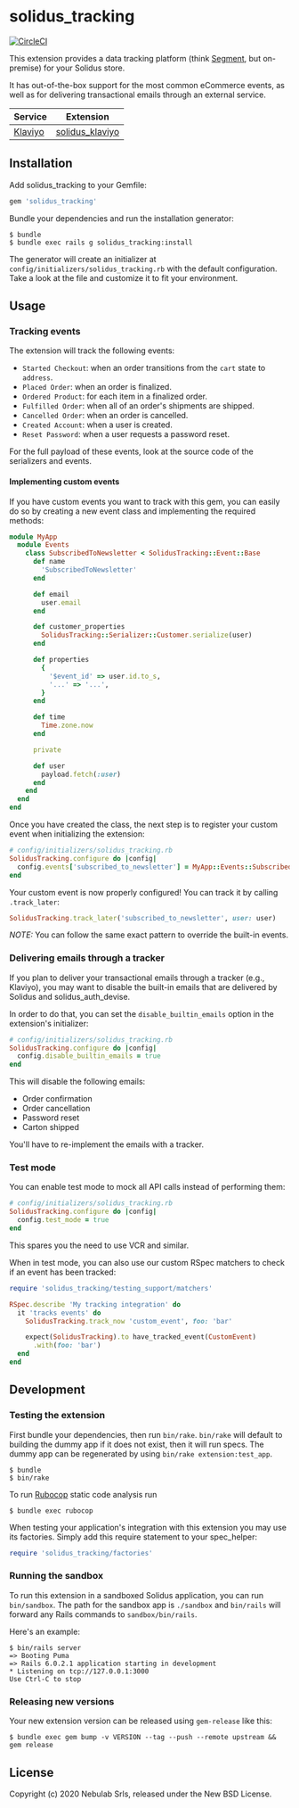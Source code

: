 # solidus_tracking

[![CircleCI](https://circleci.com/gh/solidusio-contrib/solidus_tracking.svg?style=svg)](https://circleci.com/gh/solidusio-contrib/solidus_tracking)

This extension provides a data tracking platform (think [Segment](https://segment.com), but
on-premise) for your Solidus store.

It has out-of-the-box support for the most common eCommerce events, as well as for delivering
transactional emails through an external service.

| Service | Extension |
| ------- | --------- |
| [Klaviyo](https://klaviyo.com) | [solidus_klaviyo](https://github.com/solidusio-contrib/solidus_klaviyo) |

## Installation

Add solidus_tracking to your Gemfile:

```ruby
gem 'solidus_tracking'
```

Bundle your dependencies and run the installation generator:

```console
$ bundle
$ bundle exec rails g solidus_tracking:install
```

The generator will create an initializer at `config/initializers/solidus_tracking.rb` with the
default configuration. Take a look at the file and customize it to fit your environment.

## Usage

### Tracking events

The extension will track the following events:

- `Started Checkout`: when an order transitions from the `cart` state to `address`.
- `Placed Order`: when an order is finalized.
- `Ordered Product`: for each item in a finalized order.
- `Fulfilled Order`: when all of an order's shipments are shipped.
- `Cancelled Order`: when an order is cancelled.
- `Created Account`: when a user is created.
- `Reset Password`: when a user requests a password reset.

For the full payload of these events, look at the source code of the serializers and events.

#### Implementing custom events

If you have custom events you want to track with this gem, you can easily do so by creating a new
event class and implementing the required methods:

```ruby
module MyApp
  module Events
    class SubscribedToNewsletter < SolidusTracking::Event::Base
      def name
        'SubscribedToNewsletter'
      end

      def email
        user.email
      end

      def customer_properties
        SolidusTracking::Serializer::Customer.serialize(user)
      end

      def properties
        {
          '$event_id' => user.id.to_s,
          '...' => '...',
        }
      end

      def time
        Time.zone.now
      end

      private

      def user
        payload.fetch(:user)
      end
    end 
  end 
end
```

Once you have created the class, the next step is to register your custom event when initializing
the extension:

```ruby
# config/initializers/solidus_tracking.rb
SolidusTracking.configure do |config|
  config.events['subscribed_to_newsletter'] = MyApp::Events::SubscribedToNewsletter
end
```

Your custom event is now properly configured! You can track it by calling `.track_later`:

```ruby
SolidusTracking.track_later('subscribed_to_newsletter', user: user)
```

*NOTE:* You can follow the same exact pattern to override the built-in events.

### Delivering emails through a tracker

If you plan to deliver your transactional emails through a tracker (e.g., Klaviyo), you may want to
disable the built-in emails that are delivered by Solidus and solidus_auth_devise.

In order to do that, you can set the `disable_builtin_emails` option in the extension's initializer:

```ruby
# config/initializers/solidus_tracking.rb
SolidusTracking.configure do |config|
  config.disable_builtin_emails = true
end
```

This will disable the following emails:

- Order confirmation
- Order cancellation
- Password reset
- Carton shipped

You'll have to re-implement the emails with a tracker.

### Test mode

You can enable test mode to mock all API calls instead of performing them:

```ruby
# config/initializers/solidus_tracking.rb
SolidusTracking.configure do |config|
  config.test_mode = true
end
```

This spares you the need to use VCR and similar.
 
When in test mode, you can also use our custom RSpec matchers to check if an event has been tracked:

```ruby
require 'solidus_tracking/testing_support/matchers'

RSpec.describe 'My tracking integration' do
  it 'tracks events' do
    SolidusTracking.track_now 'custom_event', foo: 'bar'

    expect(SolidusTracking).to have_tracked_event(CustomEvent)
      .with(foo: 'bar')
  end
end
```

## Development

### Testing the extension

First bundle your dependencies, then run `bin/rake`. `bin/rake` will default to building the dummy
app if it does not exist, then it will run specs. The dummy app can be regenerated by using
`bin/rake extension:test_app`.

```console
$ bundle
$ bin/rake
```

To run [Rubocop](https://github.com/bbatsov/rubocop) static code analysis run

```console
$ bundle exec rubocop
```

When testing your application's integration with this extension you may use its factories.
Simply add this require statement to your spec_helper:

```ruby
require 'solidus_tracking/factories'
```

### Running the sandbox

To run this extension in a sandboxed Solidus application, you can run `bin/sandbox`. The path for
the sandbox app is `./sandbox` and `bin/rails` will forward any Rails commands to
`sandbox/bin/rails`.

Here's an example:

```console
$ bin/rails server
=> Booting Puma
=> Rails 6.0.2.1 application starting in development
* Listening on tcp://127.0.0.1:3000
Use Ctrl-C to stop
```

### Releasing new versions

Your new extension version can be released using `gem-release` like this:

```console
$ bundle exec gem bump -v VERSION --tag --push --remote upstream && gem release
```

## License

Copyright (c) 2020 Nebulab Srls, released under the New BSD License.
